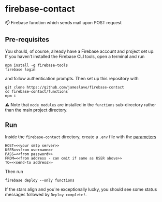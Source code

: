# firebase-contact
 :mailbox: Firebase function which sends mail upon POST request
## Pre-requisites
You should, of course, already have a Firebase account and project set up. If you haven't installed the Firebase CLI tools, open a terminal and run
```
npm install -g firebase-tools
firebase login
```
and follow authentication prompts. Then set up this repository with
```
git clone https://github.com/jameslave/firebase-contact
cd firebase-contact/functions
npm i
```
:warning: Note that `node_modules` are installed in the `functions` sub-directory rather than the main project directory.

## Run
Inside the `firebase-contact` directory, create a `.env` file with the [parameters](https://github.com/motdotla/dotenv)
```
HOST=<<your smtp server>>
USER=<<from username>>
PASS=<<from password>>
FROM=<<from address - can omit if same as USER above>>
TO=<<send-to address>>
```
Then run
```
firebase deploy --only functions
```
If the stars align and you're exceptionally lucky, you should see some status messages followed by `Deploy complete!`.
